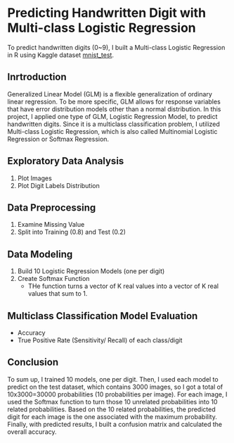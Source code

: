 # Predicting Handwritten Digit with Multi-class Logistic Regression
To predict handwritten digits (0~9), I built a Multi-class Logistic Regression in R using Kaggle dataset [mnist_test](https://www.kaggle.com/oddrationale/mnist-in-csv).
## Inrtroduction
Generalized Linear Model (GLM) is a flexible generalization of ordinary linear regression. To be more specific, GLM allows for response variables that have error distribution models other than a normal distribution. In this project, I applied one type of GLM, Logistic Regression Model, to predict handwritten digits. Since it is a multiclass classification problem, I utilized Multi-class Logistic Regression, which is also called Multinomial Logistic Regression or Softmax Regression.
## Exploratory Data Analysis
1. Plot Images
2. Plot Digit Labels Distribution
## Data Preprocessing
1. Examine Missing Value
2. Split into Training (0.8) and Test (0.2)
## Data Modeling
1. Build 10 Logistic Regression Models (one per digit)
2. Create Softmax Function
   - THe function turns a vector of K real values into a vector of K real values that sum to 1.
## Multiclass Classification Model Evaluation
   - Accuracy
   - True Positive Rate (Sensitivity/ Recall) of each class/digit
## Conclusion
To sum up, I trained 10 models, one per digit. Then, I used each model to predict on the test dataset, which contains 3000 images, so I got a total of 10x3000=30000 probabilities (10 probabilities per image). For each image, I used the Softmax function to turn those 10 unrelated probabilities into 10 related probabilities. Based on the 10 related probabilities, the predicted digit for each image is the one associated with the maximum probability. Finally, with predicted results, I built a confusion matrix and calculated the overall accuracy.

